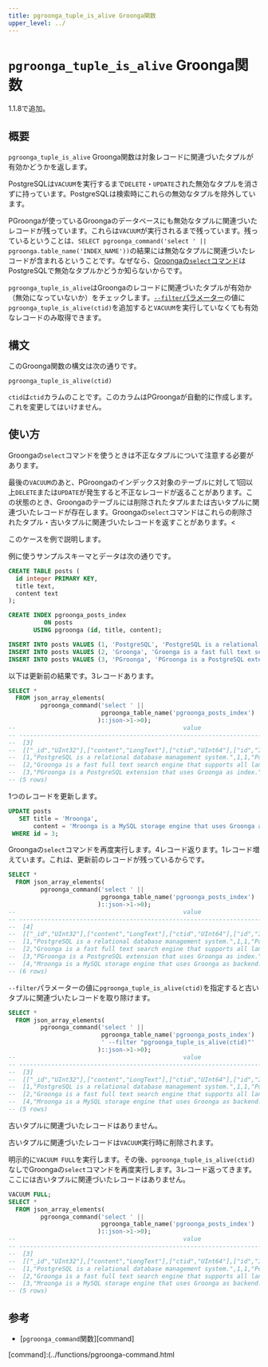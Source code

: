 ```yaml
---
title: pgroonga_tuple_is_alive Groonga関数
upper_level: ../
---
```


# `pgroonga_tuple_is_alive` Groonga関数

1.1.8で追加。

## 概要

`pgroonga_tuple_is_alive` Groonga関数は対象レコードに関連づいたタプルが有効かどうかを返します。

PostgreSQLは`VACUUM`を実行するまで`DELETE`・`UPDATE`された無効なタプルを消さずに持っています。PostgreSQLは検索時にこれらの無効なタプルを除外しています。

PGroongaが使っているGroongaのデータベースにも無効なタプルに関連づいたレコードが残っています。これらは`VACUUM`が実行されるまで残っています。残っているということは、`SELECT pgroonga_command('select ' || pgroonga.table_name('INDEX_NAME'))`の結果には無効なタプルに関連づいたレコードが含まれるということです。なぜなら、[Groongaの`select`コマンド](http://groonga.org/ja/docs/reference/commands/select.html)はPostgreSQLで無効なタプルかどうか知らないからです。

`pgroonga_tuple_is_alive`はGroongaのレコードに関連づいたタプルが有効か（無効になっていないか）をチェックします。[`--filter`パラメーター](http://groonga.org/ja/docs/reference/commands/select.html#select-filter)の値に`pgroonga_tuple_is_alive(ctid)`を追加すると`VACUUM`を実行していなくても有効なレコードのみ取得できます。

## 構文

このGroonga関数の構文は次の通りです。

```text
pgroonga_tuple_is_alive(ctid)
```

`ctid`は`ctid`カラムのことです。このカラムはPGroongaが自動的に作成します。これを変更してはいけません。

## 使い方

Groongaの`select`コマンドを使うときは不正なタプルについて注意する必要があります。

最後の`VACUUM`のあと、PGroongaのインデックス対象のテーブルに対して1回以上`DELETE`または`UPDATE`が発生すると不正なレコードが返ることがあります。この状態のとき、Groongaのテーブルには削除されたタプルまたは古いタプルに関連づいたレコードが存在します。Groongaの`select`コマンドはこれらの削除されたタプル・古いタプルに関連づいたレコードを返すことがあります。<

このケースを例で説明します。

例に使うサンプルスキーマとデータは次の通りです。

```sql
CREATE TABLE posts (
  id integer PRIMARY KEY,
  title text,
  content text
);

CREATE INDEX pgroonga_posts_index
          ON posts
       USING pgroonga (id, title, content);

INSERT INTO posts VALUES (1, 'PostgreSQL', 'PostgreSQL is a relational database management system.');
INSERT INTO posts VALUES (2, 'Groonga', 'Groonga is a fast full text search engine that supports all languages.');
INSERT INTO posts VALUES (3, 'PGroonga', 'PGroonga is a PostgreSQL extension that uses Groonga as index.');
```

以下は更新前の結果です。3レコードあります。

```sql
SELECT *
  FROM json_array_elements(
         pgroonga_command('select ' ||
                          pgroonga_table_name('pgroonga_posts_index')
                         )::json->1->0);
--                                               value                                              
-- -------------------------------------------------------------------------------------------------
--  [3]
--  [["_id","UInt32"],["content","LongText"],["ctid","UInt64"],["id","Int32"],["title","LongText"]]
--  [1,"PostgreSQL is a relational database management system.",1,1,"PostgreSQL"]
--  [2,"Groonga is a fast full text search engine that supports all languages.",2,2,"Groonga"]
--  [3,"PGroonga is a PostgreSQL extension that uses Groonga as index.",3,3,"PGroonga"]
-- (5 rows)
```

1つのレコードを更新します。

```sql
UPDATE posts
   SET title = 'Mroonga',
       content = 'Mroonga is a MySQL storage engine that uses Groonga as backend.'
 WHERE id = 3;
```

Groongaの`select`コマンドを再度実行します。4レコード返ります。1レコード増えています。これは、更新前のレコードが残っているからです。

```sql
SELECT *
  FROM json_array_elements(
         pgroonga_command('select ' ||
                          pgroonga_table_name('pgroonga_posts_index')
                         )::json->1->0);
--                                               value                                              
-- -------------------------------------------------------------------------------------------------
--  [4]
--  [["_id","UInt32"],["content","LongText"],["ctid","UInt64"],["id","Int32"],["title","LongText"]]
--  [1,"PostgreSQL is a relational database management system.",1,1,"PostgreSQL"]
--  [2,"Groonga is a fast full text search engine that supports all languages.",2,2,"Groonga"]
--  [3,"PGroonga is a PostgreSQL extension that uses Groonga as index.",3,3,"PGroonga"]
--  [4,"Mroonga is a MySQL storage engine that uses Groonga as backend.",4,3,"Mroonga"]
-- (6 rows)
```

`--filter`パラメーターの値に`pgroonga_tuple_is_alive(ctid)`を指定すると古いタプルに関連づいたレコードを取り除けます。

```sql
SELECT *
  FROM json_array_elements(
         pgroonga_command('select ' ||
                          pgroonga_table_name('pgroonga_posts_index') ||
                          ' --filter "pgroonga_tuple_is_alive(ctid)"'
                         )::json->1->0);
--                                               value                                              
-- -------------------------------------------------------------------------------------------------
--  [3]
--  [["_id","UInt32"],["content","LongText"],["ctid","UInt64"],["id","Int32"],["title","LongText"]]
--  [1,"PostgreSQL is a relational database management system.",1,1,"PostgreSQL"]
--  [2,"Groonga is a fast full text search engine that supports all languages.",2,2,"Groonga"]
--  [4,"Mroonga is a MySQL storage engine that uses Groonga as backend.",4,3,"Mroonga"]
-- (5 rows)
```

古いタプルに関連づいたレコードはありません。

古いタプルに関連づいたレコードは`VACUUM`実行時に削除されます。

明示的に`VACUUM FULL`を実行します。その後、`pgroonga_tuple_is_alive(ctid)`なしでGroongaの`select`コマンドを再度実行します。3レコード返ってきます。ここには古いタプルに関連づいたレコードはありません。

```sql
VACUUM FULL;
SELECT *
  FROM json_array_elements(
         pgroonga_command('select ' ||
                          pgroonga_table_name('pgroonga_posts_index')
                         )::json->1->0);
--                                               value                                              
-- -------------------------------------------------------------------------------------------------
--  [3]
--  [["_id","UInt32"],["content","LongText"],["ctid","UInt64"],["id","Int32"],["title","LongText"]]
--  [1,"PostgreSQL is a relational database management system.",1,1,"PostgreSQL"]
--  [2,"Groonga is a fast full text search engine that supports all languages.",2,2,"Groonga"]
--  [3,"Mroonga is a MySQL storage engine that uses Groonga as backend.",3,3,"Mroonga"]
-- (5 rows)
```

## 参考

  * [`pgroonga_command`関数][command]

[command]:(../functions/pgroonga-command.html
